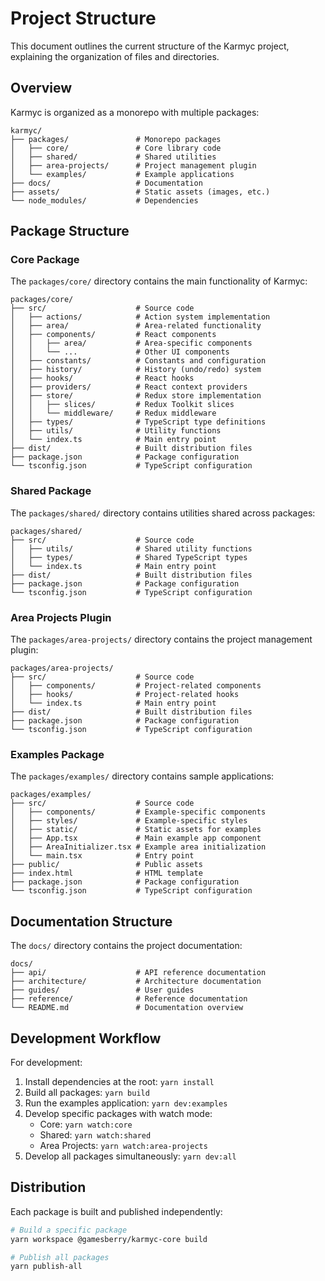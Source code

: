 # Project Structure

This document outlines the current structure of the Karmyc project, explaining the organization of files and directories.

## Overview

Karmyc is organized as a monorepo with multiple packages:

```
karmyc/
├── packages/               # Monorepo packages
│   ├── core/               # Core library code
│   ├── shared/             # Shared utilities
│   ├── area-projects/      # Project management plugin
│   └── examples/           # Example applications
├── docs/                   # Documentation
├── assets/                 # Static assets (images, etc.)
└── node_modules/           # Dependencies
```

## Package Structure

### Core Package

The `packages/core/` directory contains the main functionality of Karmyc:

```
packages/core/
├── src/                    # Source code
│   ├── actions/            # Action system implementation
│   ├── area/               # Area-related functionality
│   ├── components/         # React components
│   │   ├── area/           # Area-specific components
│   │   └── ...             # Other UI components
│   ├── constants/          # Constants and configuration
│   ├── history/            # History (undo/redo) system
│   ├── hooks/              # React hooks
│   ├── providers/          # React context providers
│   ├── store/              # Redux store implementation
│   │   ├── slices/         # Redux Toolkit slices
│   │   └── middleware/     # Redux middleware
│   ├── types/              # TypeScript type definitions
│   ├── utils/              # Utility functions
│   └── index.ts            # Main entry point
├── dist/                   # Built distribution files
├── package.json            # Package configuration
└── tsconfig.json           # TypeScript configuration
```

### Shared Package

The `packages/shared/` directory contains utilities shared across packages:

```
packages/shared/
├── src/                    # Source code
│   ├── utils/              # Shared utility functions
│   ├── types/              # Shared TypeScript types
│   └── index.ts            # Main entry point
├── dist/                   # Built distribution files
├── package.json            # Package configuration
└── tsconfig.json           # TypeScript configuration
```

### Area Projects Plugin

The `packages/area-projects/` directory contains the project management plugin:

```
packages/area-projects/
├── src/                    # Source code
│   ├── components/         # Project-related components
│   ├── hooks/              # Project-related hooks
│   └── index.ts            # Main entry point
├── dist/                   # Built distribution files
├── package.json            # Package configuration
└── tsconfig.json           # TypeScript configuration
```

### Examples Package

The `packages/examples/` directory contains sample applications:

```
packages/examples/
├── src/                    # Source code
│   ├── components/         # Example-specific components
│   ├── styles/             # Example-specific styles
│   ├── static/             # Static assets for examples
│   ├── App.tsx             # Main example app component
│   ├── AreaInitializer.tsx # Example area initialization
│   └── main.tsx            # Entry point
├── public/                 # Public assets
├── index.html              # HTML template
├── package.json            # Package configuration
└── tsconfig.json           # TypeScript configuration
```

## Documentation Structure

The `docs/` directory contains the project documentation:

```
docs/
├── api/                    # API reference documentation
├── architecture/           # Architecture documentation
├── guides/                 # User guides
├── reference/              # Reference documentation
└── README.md               # Documentation overview
```

## Development Workflow

For development:

1. Install dependencies at the root: `yarn install`
2. Build all packages: `yarn build`
3. Run the examples application: `yarn dev:examples`
4. Develop specific packages with watch mode:
   - Core: `yarn watch:core`
   - Shared: `yarn watch:shared`
   - Area Projects: `yarn watch:area-projects`
5. Develop all packages simultaneously: `yarn dev:all`

## Distribution

Each package is built and published independently:

```bash
# Build a specific package
yarn workspace @gamesberry/karmyc-core build

# Publish all packages
yarn publish-all
``` 
